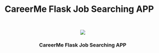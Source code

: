 # CareerMe Flask Job Searching APP
<br/>
<p align="center">
  <a href="https://github.com/Neymaro/Flask-Career-App---CareerMe">
    <img src="https://i.imgur.com/pdwlDCf.png" >
  </a>

  <h3 align="center">CareerMe Flask Job Searching APP</h3>

</p>


